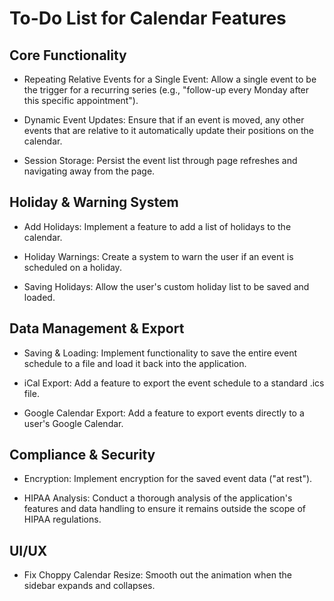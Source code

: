 # To-Do List for Calendar Features
## Core Functionality
- Repeating Relative Events for a Single Event: Allow a single event to be the trigger for a recurring series (e.g., "follow-up every Monday after this specific appointment").

- Dynamic Event Updates: Ensure that if an event is moved, any other events that are relative to it automatically update their positions on the calendar.

- Session Storage: Persist the event list through page refreshes and navigating away from the page.

## Holiday & Warning System
- Add Holidays: Implement a feature to add a list of holidays to the calendar.

- Holiday Warnings: Create a system to warn the user if an event is scheduled on a holiday.

- Saving Holidays: Allow the user's custom holiday list to be saved and loaded.

## Data Management & Export
- Saving & Loading: Implement functionality to save the entire event schedule to a file and load it back into the application.

- iCal Export: Add a feature to export the event schedule to a standard .ics file.

- Google Calendar Export: Add a feature to export events directly to a user's Google Calendar.

## Compliance & Security
- Encryption: Implement encryption for the saved event data ("at rest").

- HIPAA Analysis: Conduct a thorough analysis of the application's features and data handling to ensure it remains outside the scope of HIPAA regulations.

## UI/UX
- Fix Choppy Calendar Resize: Smooth out the animation when the sidebar expands and collapses.